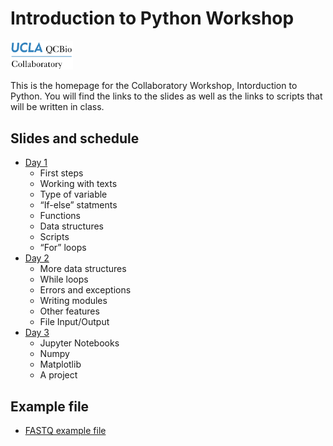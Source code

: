 
# Introduction to Python Workshop
<img src="materials/qcbCollaboratory_logo.png" width="100" />

This is the homepage for the Collaboratory Workshop, Intorduction to Python. You will find the links to the slides as well as the links to scripts that will be written in class.

## Slides and schedule

* [Day 1](https://drive.google.com/file/d/1WyPKtfA22jBYuFUO90TFAjBb3i8dm4O5/view?usp=sharing)
	* First steps
	* Working with texts
	* Type of variable
	* “If-else” statments
	* Functions
	* Data structures
	* Scripts
	* “For” loops	
* [Day 2](https://drive.google.com/file/d/1udD_ZZfsFIeEoF5tKIqSCyj2xeMs8BRL/view?usp=sharing)
	* More data structures
	* While loops
	* Errors and exceptions
	* Writing modules
	* Other features
	* File Input/Output
* [Day 3](https://drive.google.com/open?id=1bgO1QYIyTxgxm7ZNnzPAOBNlABQ3gA7F)
	* Jupyter Notebooks
	* Numpy
	* Matplotlib
	* A project


## Example file

* [FASTQ example file](./materials/scripts/example.fastq)
